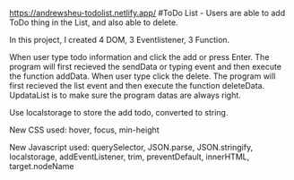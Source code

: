 <https://andrewsheu-todolist.netlify.app/>
#ToDo List - Users are able to add ToDo thing in the List, and also able to delete.

In this project, I created 4 DOM, 3 Eventlistener, 3 Function.

When user type todo information and click the add or press Enter.
The program will first recieved the sendData or typing event and then execute the function addData.
When user type click the delete.
The program will first recieved the list event and then execute the function deleteData.
UpdataList is to make sure the program datas are always right.

Use localstorage to store the add todo, converted to string.

New CSS used: hover, focus, min-height

New Javascript used: querySelector, JSON.parse, JSON.stringify, localstorage, addEventListener, trim, preventDefault, innerHTML, target.nodeName
